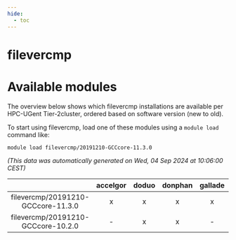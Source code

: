 ```yaml
---
hide:
  - toc
---
```


filevercmp
==========

# Available modules


The overview below shows which filevercmp installations are available per HPC-UGent Tier-2cluster, ordered based on software version (new to old).

To start using filevercmp, load one of these modules using a `module load` command like:

```shell
module load filevercmp/20191210-GCCcore-11.3.0
```

*(This data was automatically generated on Wed, 04 Sep 2024 at 10:06:00 CEST)*  

| |accelgor|doduo|donphan|gallade|joltik|shinx|skitty|
| :---: | :---: | :---: | :---: | :---: | :---: | :---: | :---: |
|filevercmp/20191210-GCCcore-11.3.0|x|x|x|x|x|-|x|
|filevercmp/20191210-GCCcore-10.2.0|-|x|x|-|x|-|x|
